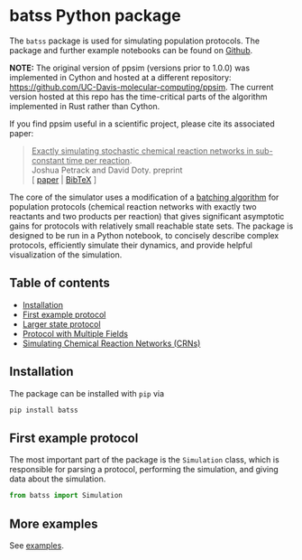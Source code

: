 # batss Python package

The `batss` package is used for simulating population protocols. The package and further example notebooks can be found on [Github](https://github.com/UC-Davis-molecular-computing/batss).

**NOTE:** The original version of ppsim (versions prior to 1.0.0) was implemented in Cython and hosted at a different repository: https://github.com/UC-Davis-molecular-computing/ppsim. The current version hosted at this repo has the time-critical parts of the algorithm implemented in Rust rather than Cython.

If you find ppsim useful in a scientific project, please cite its associated paper:

> <ins>Exactly simulating stochastic chemical reaction networks in sub-constant time per reaction</ins>.  
  Joshua Petrack and David Doty.
  preprint  
  [ [paper](http://arxiv.org/abs/TODO) | [BibTeX](TODO) ]

The core of the simulator uses a modification of a [batching algorithm](https://arxiv.org/abs/2005.03584) for population protocols (chemical reaction networks with exactly two reactants and two products per reaction) that gives significant asymptotic gains for protocols with relatively small reachable state sets. The package is designed to be run in a Python notebook, to concisely describe complex protocols, efficiently simulate their dynamics, and provide helpful visualization of the simulation.

## Table of contents

* [Installation](#installation)
* [First example protocol](#first-example-protocol)
* [Larger state protocol](#larger-state-protocol)
* [Protocol with Multiple Fields](#protocol-with-multiple-fields)
* [Simulating Chemical Reaction Networks (CRNs)](#simulating-chemical-reaction-networks-crns)

## Installation

The package can be installed with `pip` via


```python
pip install batss
```

## First example protocol

The most important part of the package is the `Simulation` class, which is responsible for parsing a protocol, performing the simulation, and giving data about the simulation.


```python
from batss import Simulation
```


## More examples
See [examples](examples/).